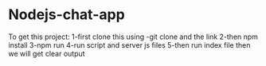# Nodejs-chat-app
To get this project:
1-first clone this using -git clone and the link
2-then npm install
3-npm run 
4-run script and server js files
5-then run index file then we will get clear output
